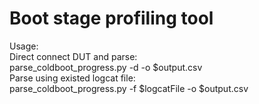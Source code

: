 # Boot stage profiling tool #

Usage:  
Direct connect DUT and parse:  
    parse_coldboot_progress.py -d -o $output.csv  
Parse using existed logcat file:  
    parse_coldboot_progress.py -f $logcatFile -o $output.csv  

